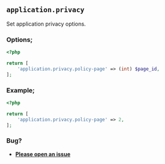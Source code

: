 ## `application.privacy`

Set application privacy options.

### Options;

```php
<?php

return [
	'application.privacy.policy-page' => (int) $page_id,
];
```

### Example;

```php
<?php

return [
	'application.privacy.policy-page' => 2,
];
```

### Bug?

- **[Please open an issue](https://github.com/darrenjacoby/intervention/issues/new?title=[application.privacy]&labels=bug&assignees=darrenjacoby)**
